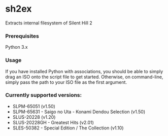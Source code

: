 # sh2ex
Extracts internal filesystem of Silent Hill 2

### Prerequisites
Python 3.x

### Usage
If you have installed Python with associations, you should be able to simply drag an ISO onto the script file to get started. Otherwise, on command-line, simply pass the path to your ISO file as the first argument.

### Currently supported versions:
* SLPM-65051 (v1.50)
* SLPM-65631 - Saigo no Uta - Konami Dendou Selection (v1.50)
* SLUS-20228 (v1.20)
* SLUS-20228GH - Greatest Hits (v2.01)
* SLES-50382 - Special Edition / The Collection (v1.10)

